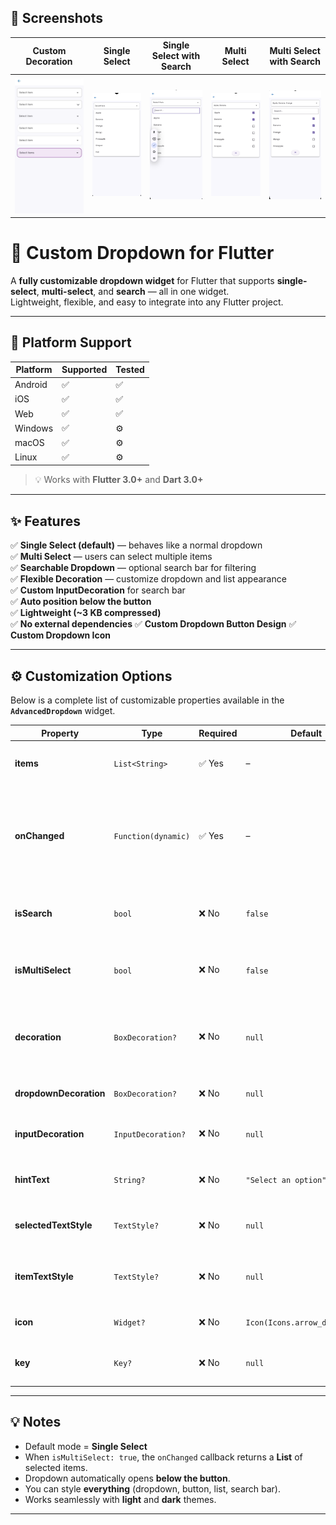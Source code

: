## 📸 Screenshots

| Custom Decoration                                       | Single Select                                   | Single Select with Search                                          | Multi Select                                  | Multi Select with Search                                         |
|---------------------------------------------------------|-------------------------------------------------|--------------------------------------------------------------------|-----------------------------------------------|------------------------------------------------------------------|
| ![Custom Decoration](screenshots/custom_decoration.png) | ![Single Select](screenshots/single_select.png) | ![Single Select with Search](screenshots/single_select_search.png) | ![Multi Select](screenshots/multi_select.png) | ![Multi Select with Search](screenshots/multi_select_search.png) |


# 🧩 Custom Dropdown for Flutter

A **fully customizable dropdown widget** for Flutter that supports **single-select**, **multi-select**, and **search** — all in one widget.  
Lightweight, flexible, and easy to integrate into any Flutter project.

---

## 📱 Platform Support

| Platform | Supported | Tested |
|-----------|------------|---------|
| Android | ✅ | ✅ |
| iOS | ✅ | ✅ |
| Web | ✅ | ✅ |
| Windows | ✅ | ⚙️ |
| macOS | ✅ | ⚙️ |
| Linux | ✅ | ⚙️ |

> 💡 Works with **Flutter 3.0+** and **Dart 3.0+**

---

## ✨ Features

✅ **Single Select (default)** — behaves like a normal dropdown  
✅ **Multi Select** — users can select multiple items  
✅ **Searchable Dropdown** — optional search bar for filtering  
✅ **Flexible Decoration** — customize dropdown and list appearance  
✅ **Custom InputDecoration** for search bar  
✅ **Auto position below the button**  
✅ **Lightweight (~3 KB compressed)**  
✅ **No external dependencies**
✅ **Custom Dropdown Button Design**
✅ **Custom Dropdown Icon**

---

## ⚙️ Customization Options

Below is a complete list of customizable properties available in the **`AdvancedDropdown`** widget.

| Property | Type | Required | Default | Description |
|-----------|------|-----------|----------|-------------|
| **items** | `List<String>` | ✅ Yes | – | The list of items to display in the dropdown. |
| **onChanged** | `Function(dynamic)` | ✅ Yes | – | Callback triggered when an item is selected. Returns a value or list depending on selection mode. |
| **isSearch** | `bool` | ❌ No | `false` | Enables a search bar for filtering dropdown items. |
| **isMultiSelect** | `bool` | ❌ No | `false` | Enables multiple selection with checkboxes. |
| **decoration** | `BoxDecoration?` | ❌ No | `null` | Customizes the dropdown button (border, color, shape, etc.). |
| **dropdownDecoration** | `BoxDecoration?` | ❌ No | `null` | Styles the dropdown list container. |
| **inputDecoration** | `InputDecoration?` | ❌ No | `null` | Customizes the search text field decoration. |
| **hintText** | `String?` | ❌ No | `"Select an option"` | The text shown when no item is selected. |
| **selectedTextStyle** | `TextStyle?` | ❌ No | `null` | Custom text style for the selected item(s). |
| **itemTextStyle** | `TextStyle?` | ❌ No | `null` | Custom text style for each dropdown item. |
| **icon** | `Widget?` | ❌ No | `Icon(Icons.arrow_drop_down)` | Dropdown icon beside the button. |
| **key** | `Key?` | ❌ No | `null` | Flutter widget key for testing or identification. |

---

## 💡 Notes

- Default mode = **Single Select**
- When `isMultiSelect: true`, the `onChanged` callback returns a **List** of selected items.
- Dropdown automatically opens **below the button**.
- You can style **everything** (dropdown, button, list, search bar).
- Works seamlessly with **light** and **dark** themes.

---